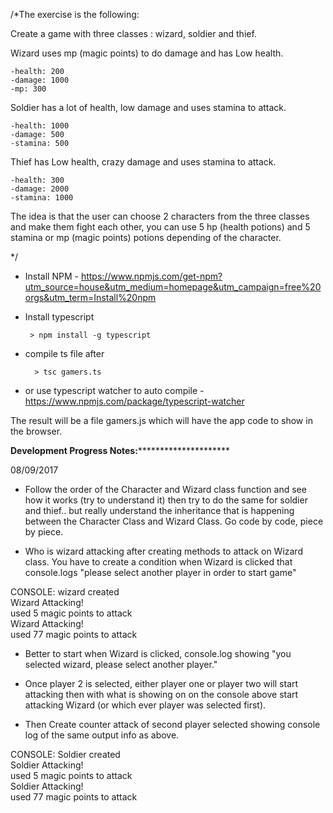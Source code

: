 /*The exercise is the following:

Create a game with three classes : wizard, soldier and thief.

Wizard uses mp (magic points) to do damage and has Low health. 

    -health: 200
    -damage: 1000
    -mp: 300

Soldier has a lot of health, low damage and uses stamina to attack.

    -health: 1000
    -damage: 500
    -stamina: 500

Thief has Low health, crazy damage and uses stamina to attack.

    -health: 300
    -damage: 2000
    -stamina: 1000


The idea is that the user can choose 2 characters from the three classes and make them fight each other, 
you can use 5 hp (health potions) and 5 stamina or mp (magic points) potions depending of the character. 

*/

* Install NPM - https://www.npmjs.com/get-npm?utm_source=house&utm_medium=homepage&utm_campaign=free%20orgs&utm_term=Install%20npm

 - Install typescript 

        > npm install -g typescript

- compile ts file after 

        > tsc gamers.ts

* or use typescript watcher to auto compile - https://www.npmjs.com/package/typescript-watcher
        
The result will be a file gamers.js which will have the app code to show in the browser. 


****************************Development Progress Notes:*************************************************

08/09/2017

- Follow the order of the Character and Wizard class function and see how it works (try to understand it) 
then try to do the same for soldier and thief.. but really understand the inheritance that is happening 
between the Character Class and Wizard Class. Go code by code, piece by piece.


- Who is wizard attacking after creating methods to attack on Wizard class. You have to create a condition when
Wizard is clicked that console.logs "please select another player in order to start game" 

CONSOLE:
wizard created <br>
Wizard Attacking! <br>
used 5 magic points to attack <br>
Wizard Attacking! <br>
used 77 magic points to attack <br>

- Better to start when Wizard is clicked, console.log showing "you selected wizard, please select another player."

- Once player 2 is selected, either player one or player two will start attacking then with what is showing on
on the console above start attacking Wizard (or which ever player was selected first). 

- Then Create counter attack of second player selected showing console log of the same output info as above.

CONSOLE:
Soldier created <br>
Soldier Attacking! <br>
used 5 magic points to attack <br>
Soldier Attacking! <br>
used 77 magic points to attack <br>

